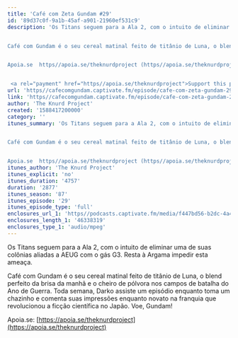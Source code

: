 ```yaml
---
title: 'Café com Zeta Gundam #29'
id: '89d37c0f-9a1b-45af-a901-21960ef531c9'
description: 'Os Titans seguem para a Ala 2, com o intuito de eliminar uma de suas colônias aliadas a AEUG com o gás G3. Resta à Argama impedir esta ameaça.


Café com Gundam é o seu cereal matinal feito de titânio de Luna, o blend perfeito da brisa da manhã e o cheiro de pólvora nos campos de batalha do Ano de Guerra. Toda semana, Darko assiste um episódio enquanto toma um chazinho e comenta suas impressões enquanto novato na franquia que revolucionou a ficção científica no Japão. Voe, Gundam!


Apoia.se  https//apoia.se/theknurdproject (https//apoia.se/theknurdproject) 


 <a rel="payment" href="https//apoia.se/theknurdproject">Support this podcast</a>'
url: 'https//cafecomgundam.captivate.fm/episode/cafe-com-zeta-gundam-29'
link: 'https//cafecomgundam.captivate.fm/episode/cafe-com-zeta-gundam-29'
author: 'The Knurd Project'
created: '1588417200000'
category: ''
itunes_summary: 'Os Titans seguem para a Ala 2, com o intuito de eliminar uma de suas colônias aliadas a AEUG com o gás G3. Resta à Argama impedir esta ameaça.


Café com Gundam é o seu cereal matinal feito de titânio de Luna, o blend perfeito da brisa da manhã e o cheiro de pólvora nos campos de batalha do Ano de Guerra. Toda semana, Darko assiste um episódio enquanto toma um chazinho e comenta suas impressões enquanto novato na franquia que revolucionou a ficção científica no Japão. Voe, Gundam!


Apoia.se  https//apoia.se/theknurdproject (https//apoia.se/theknurdproject)'
itunes_author: 'The Knurd Project'
itunes_explicit: 'no'
itunes_duration: '4757'
duration: '2877'
itunes_season: '87'
itunes_episode: '29'
itunes_episode_type: 'full'
enclosures_url_1: 'https//podcasts.captivate.fm/media/f447bd56-b2dc-4a4f-899e-24294a952927/cafecomgundamz29.mp3'
enclosures_length_1: '46338319'
enclosures_type_1: 'audio/mpeg'
---
```

Os Titans seguem para a Ala 2, com o intuito de eliminar uma de suas colônias aliadas a AEUG com o gás G3. Resta à Argama impedir esta ameaça.

Café com Gundam é o seu cereal matinal feito de titânio de Luna, o blend perfeito da brisa da manhã e o cheiro de pólvora nos campos de batalha do Ano de Guerra. Toda semana, Darko assiste um episódio enquanto toma um chazinho e comenta suas impressões enquanto novato na franquia que revolucionou a ficção científica no Japão. Voe, Gundam!

Apoia.se: [https://apoia.se/theknurdproject](https://apoia.se/theknurdproject)